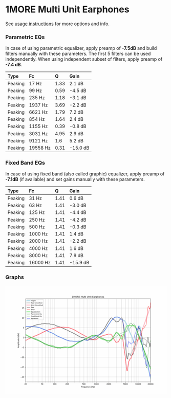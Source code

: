 # 1MORE Multi Unit Earphones
See [usage instructions](https://github.com/jaakkopasanen/AutoEq#usage) for more options and info.

### Parametric EQs
In case of using parametric equalizer, apply preamp of **-7.5dB** and build filters manually
with these parameters. The first 5 filters can be used independently.
When using independent subset of filters, apply preamp of **-7.4 dB**.

| Type    | Fc       |    Q | Gain     |
|:--------|:---------|:-----|:---------|
| Peaking | 17 Hz    | 1.33 | 2.1 dB   |
| Peaking | 99 Hz    | 0.59 | -4.5 dB  |
| Peaking | 235 Hz   | 1.18 | -3.1 dB  |
| Peaking | 1937 Hz  | 3.69 | -2.2 dB  |
| Peaking | 6621 Hz  | 1.79 | 7.2 dB   |
| Peaking | 854 Hz   | 1.64 | 2.4 dB   |
| Peaking | 1155 Hz  | 0.39 | -0.8 dB  |
| Peaking | 3031 Hz  | 4.95 | 2.9 dB   |
| Peaking | 9121 Hz  | 1.6  | 5.2 dB   |
| Peaking | 19558 Hz | 0.31 | -15.0 dB |

### Fixed Band EQs
In case of using fixed band (also called graphic) equalizer, apply preamp of **-7.1dB**
(if available) and set gains manually with these parameters.

| Type    | Fc       |    Q | Gain     |
|:--------|:---------|:-----|:---------|
| Peaking | 31 Hz    | 1.41 | 0.6 dB   |
| Peaking | 63 Hz    | 1.41 | -3.0 dB  |
| Peaking | 125 Hz   | 1.41 | -4.4 dB  |
| Peaking | 250 Hz   | 1.41 | -4.2 dB  |
| Peaking | 500 Hz   | 1.41 | -0.3 dB  |
| Peaking | 1000 Hz  | 1.41 | 1.4 dB   |
| Peaking | 2000 Hz  | 1.41 | -2.2 dB  |
| Peaking | 4000 Hz  | 1.41 | 1.6 dB   |
| Peaking | 8000 Hz  | 1.41 | 7.9 dB   |
| Peaking | 16000 Hz | 1.41 | -15.9 dB |

### Graphs
![](./1MORE%20Multi%20Unit%20Earphones.png)